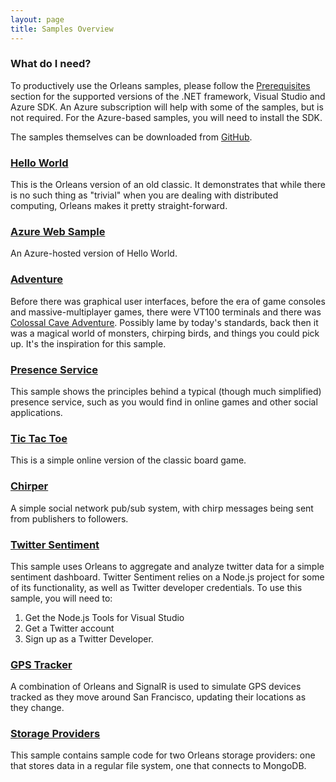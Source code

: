```yaml
---
layout: page
title: Samples Overview
---
```



### What do I need?
To productively use the Orleans samples, please follow the [Prerequisites](/orleans/Prerequisites) section for the supported versions of the .NET framework, Visual Studio and Azure SDK.
An Azure subscription will help with some of the samples, but is not required. For the Azure-based samples, you will need to install the SDK.

The samples themselves can be downloaded from [GitHub](https://github.com/dotnet/orleans/tree/master/Samples).


### [Hello World](Hello-World)

This is the Orleans version of an old classic. It demonstrates that while there is no such thing as "trivial" when you are dealing with distributed computing, Orleans makes it pretty straight-forward.

### [Azure Web Sample](Azure-Web-Sample)

An Azure-hosted version of Hello World.

### [Adventure](Adventure)

Before there was graphical user interfaces, before the era of game consoles and massive-multiplayer games, there were VT100 terminals and there was [Colossal Cave Adventure](http://en.wikipedia.org/wiki/Colossal_Cave_Adventure). Possibly lame by today's standards, back then it was a magical world of monsters, chirping birds, and things you could pick up. It's the inspiration for this sample.

### [Presence Service](Presence-Service)

This sample shows the principles behind a typical (though much simplified) presence service, such as you would find in online games and other social applications.

### [Tic Tac Toe](Tic-Tac-Toe)

This is a simple online version of the classic board game.

### [Chirper](Chirper)

A simple social network pub/sub system, with chirp messages being sent from publishers to followers.

### [Twitter Sentiment](Twitter-Sentiment)

This sample uses Orleans to aggregate and analyze twitter data for a simple sentiment dashboard.
Twitter Sentiment relies on a Node.js project for some of its functionality, as well as Twitter developer credentials. To use this sample, you will need to:

1. Get the Node.js Tools for Visual Studio 
2. Get a Twitter account 
3. Sign up as a Twitter Developer. 

### [GPS Tracker](GPS-Tracker)

A combination of Orleans and SignalR is used to simulate GPS devices tracked as they move around San Francisco, updating their locations as they change.

### [Storage Providers](Storage-Providers)

This sample contains sample code for two Orleans storage providers: one that stores data in a regular file system, one that connects to MongoDB.

